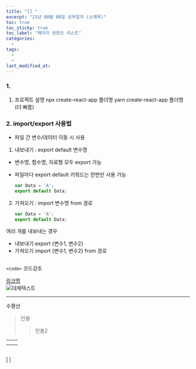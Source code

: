 ```yaml
---
title: "[] "
excerpt: "21년 00월 00일 공부일지 (소제목)"
toc: true
toc_sticky: true
toc_label: "페이지 컨텐츠 리스트"
categories:
  - 
tags:
  - 
  -
last_modified_at:
---
```


### **1.**
1. 프로젝트 설명
   npx create-react-app 폴더명
   yarn create-react-app 폴더명 (더 빠름)

### **2. import/export 사용법**
- 파일 간 변수/데이터 이동 시 사용

1. 내보내기 : export default 변수명
- 변수명, 함수명, 자료형 모두 export 가능
- 파일마다 export default 키워드는 한번만 사용 가능
  
    ```javascript
    var Data = 'A';
    export default Data;    
    ```
2. 가져오기 : import 변수명 from 경로
   
    ```javascript
    var Data = 'A';
    export default Data;
    ```    

여러 개를 내보내는 경우 
- 내보내기 export {변수1, 변수2}
- 가져오기 import {변수1, 변수2} from 경로




```javascript
```
`<code>` 코드강조

[링크명](링크주소)    
![대체텍스트](이미지주소)

*** 
수평선

>인용
>>인용2

| | |
---|---
| | |
| | |

| | |
---|---
| 
|

<small></small>